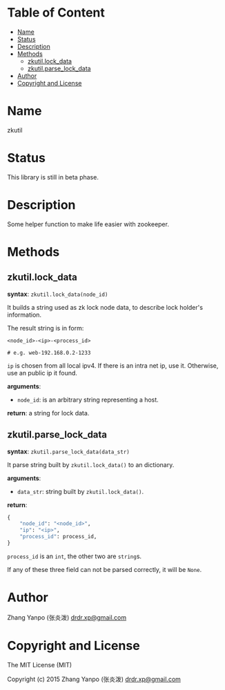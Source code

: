 <!-- START doctoc generated TOC please keep comment here to allow auto update -->
<!-- DON'T EDIT THIS SECTION, INSTEAD RE-RUN doctoc TO UPDATE -->
#   Table of Content

- [Name](#name)
- [Status](#status)
- [Description](#description)
- [Methods](#methods)
  - [zkutil.lock_data](#zkutillock_data)
  - [zkutil.parse_lock_data](#zkutilparse_lock_data)
- [Author](#author)
- [Copyright and License](#copyright-and-license)

<!-- END doctoc generated TOC please keep comment here to allow auto update -->


#   Name

zkutil

#   Status

This library is still in beta phase.

#   Description

Some helper function to make life easier with zookeeper.

#   Methods

##  zkutil.lock_data

**syntax**:
`zkutil.lock_data(node_id)`

It builds a string used as zk lock node data, to describe lock holder's
information.

The result string is in form:

```
<node_id>-<ip>-<process_id>

# e.g. web-192.168.0.2-1233
```

`ip` is chosen from all local ipv4.
If there is an intra net ip, use it.
Otherwise, use an public ip it found.

**arguments**:
-   `node_id`:
    is an arbitrary string representing a host.

**return**:
a string for lock data.

## zkutil.parse_lock_data

**syntax**:
`zkutil.parse_lock_data(data_str)`

It parse string built by `zkutil.lock_data()` to an dictionary.

**arguments**:
-   `data_str`:
    string built by `zkutil.lock_data()`.

**return**:
```python
{
    "node_id": "<node_id>",
    "ip": "<ip>",
    "process_id": process_id,
}
```

`process_id` is an `int`, the other two are `string`s.

If any of these three field can not be parsed correctly, it will be `None`.

#   Author

Zhang Yanpo (张炎泼) <drdr.xp@gmail.com>

#   Copyright and License

The MIT License (MIT)

Copyright (c) 2015 Zhang Yanpo (张炎泼) <drdr.xp@gmail.com>
